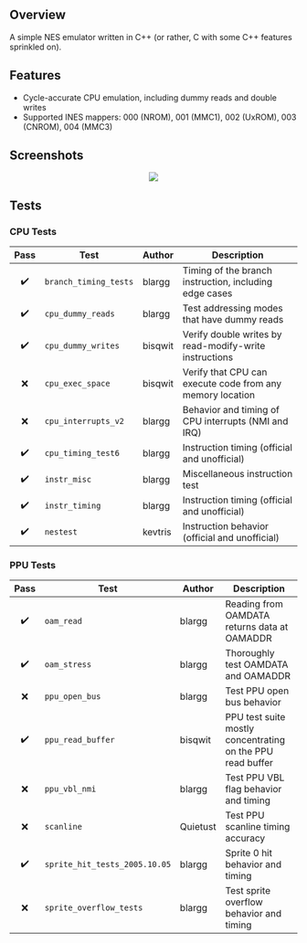 ## Overview

A simple NES emulator written in C++ (or rather, C with some C++ features sprinkled on).

## Features

* Cycle-accurate CPU emulation, including dummy reads and double writes
* Supported INES mappers: 000 (NROM), 001 (MMC1), 002 (UxROM), 003 (CNROM), 004 (MMC3)

## Screenshots

<p align="center">
    <img src="https://samukallio.net/nes/montage.png">
</p>

## Tests

### CPU Tests

| Pass               | Test                  | Author  | Description                                                |
| :----------------: | --------------------- | ------- | ---------------------------------------------------------- |
| :heavy_check_mark: | `branch_timing_tests` | blargg  | Timing of the branch instruction, including edge cases     |
| :heavy_check_mark: | `cpu_dummy_reads`     | blargg  | Test addressing modes that have dummy reads                |
| :heavy_check_mark: | `cpu_dummy_writes`    | bisqwit | Verify double writes by read-modify-write instructions     |
| :x:                | `cpu_exec_space`      | bisqwit | Verify that CPU can execute code from any memory location  |
| :x:                | `cpu_interrupts_v2`   | blargg  | Behavior and timing of CPU interrupts (NMI and IRQ)        |
| :heavy_check_mark: | `cpu_timing_test6`    | blargg  | Instruction timing (official and unofficial)               |
| :heavy_check_mark: | `instr_misc`          | blargg  | Miscellaneous instruction test                             |
| :heavy_check_mark: | `instr_timing`        | blargg  | Instruction timing (official and unofficial)               |
| :heavy_check_mark: | `nestest`             | kevtris | Instruction behavior (official and unofficial)             |

### PPU Tests

| Pass               | Test                          | Author   | Description                                                |
| :----------------: | ----------------------------- | -------- | ---------------------------------------------------------- |
| :heavy_check_mark: | `oam_read`                    | blargg   | Reading from OAMDATA returns data at OAMADDR               |
| :heavy_check_mark: | `oam_stress`                  | blargg   | Thoroughly test OAMDATA and OAMADDR                        |
| :x:                | `ppu_open_bus`                | blargg   | Test PPU open bus behavior                                 |
| :heavy_check_mark: | `ppu_read_buffer`             | bisqwit  | PPU test suite mostly concentrating on the PPU read buffer |
| :x:                | `ppu_vbl_nmi`                 | blargg   | Test PPU VBL flag behavior and timing                      |
| :x:                | `scanline`                    | Quietust | Test PPU scanline timing accuracy                          |
| :heavy_check_mark: | `sprite_hit_tests_2005.10.05` | blargg   | Sprite 0 hit behavior and timing                           |
| :x:                | `sprite_overflow_tests`       | blargg   | Test sprite overflow behavior and timing                   |
